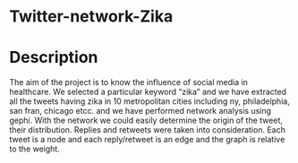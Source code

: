 # Twitter-network-Zika

# Description
The aim of the project is to know the influence of social media in healthcare. We selected a particular keyword “zika” and we have extracted all the tweets having zika in 10 metropolitan cities including ny, philadelphia, san fran,  chicago etcc. and we have performed network analysis using gephi. With the network we could easily determine the origin of the tweet, their distribution. Replies and retweets were taken into consideration. Each tweet is a node and each reply/retweet is an edge and the graph is relative to the weight.
